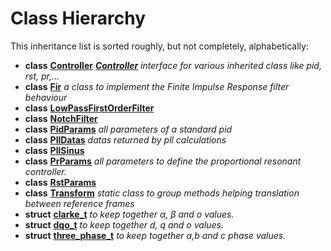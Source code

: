 
# Class Hierarchy

This inheritance list is sorted roughly, but not completely, alphabetically:


* **class** [**Controller**](classController.md) [_**Controller**_](classController.md) _interface for various inherited class like pid, rst, pr,..._
* **class** [**Fir**](classFir.md) _a class to implement the Finite Impulse Response filter behaviour_ 
* **class** [**LowPassFirstOrderFilter**](classLowPassFirstOrderFilter.md) 
* **class** [**NotchFilter**](classNotchFilter.md) 
* **class** [**PidParams**](structPidParams.md) _all parameters of a standard pid_ 
* **class** [**PllDatas**](structPllDatas.md) _datas returned by pll calculations_ 
* **class** [**PllSinus**](classPllSinus.md) 
* **class** [**PrParams**](structPrParams.md) _all parameters to define the proportional resonant controller._ 
* **class** [**RstParams**](structRstParams.md) 
* **class** [**Transform**](classTransform.md) _static class to group methods helping translation between reference frames_ 
* **struct** [**clarke\_t**](structclarke__t.md) _to keep together α, β and o values._ 
* **struct** [**dqo\_t**](structdqo__t.md) _to keep together d, q and o values._ 
* **struct** [**three\_phase\_t**](structthree__phase__t.md) _to keep together a,b and c phase values._ 


